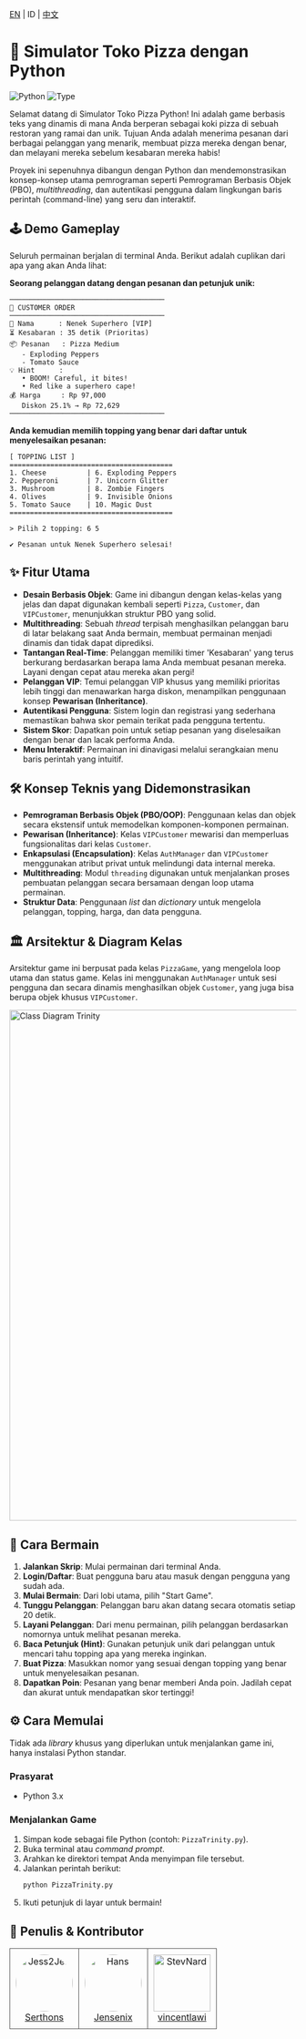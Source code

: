[EN](../README.md) | ID | [中文](READMEcn.md)
# 🍕 Simulator Toko Pizza dengan Python

![Python](https://img.shields.io/badge/python-3.x-blue.svg)
![Type](https://img.shields.io/badge/type-proyek_sekolah-green.svg)

Selamat datang di Simulator Toko Pizza Python! Ini adalah game berbasis teks yang dinamis di mana Anda berperan sebagai koki pizza di sebuah restoran yang ramai dan unik. Tujuan Anda adalah menerima pesanan dari berbagai pelanggan yang menarik, membuat pizza mereka dengan benar, dan melayani mereka sebelum kesabaran mereka habis!

Proyek ini sepenuhnya dibangun dengan Python dan mendemonstrasikan konsep-konsep utama pemrograman seperti Pemrograman Berbasis Objek (PBO), *multithreading*, dan autentikasi pengguna dalam lingkungan baris perintah (command-line) yang seru dan interaktif.

## 🕹️ Demo Gameplay

Seluruh permainan berjalan di terminal Anda. Berikut adalah cuplikan dari apa yang akan Anda lihat:

**Seorang pelanggan datang dengan pesanan dan petunjuk unik:**
```
──────────────────────────────────────
🍕 CUSTOMER ORDER
──────────────────────────────────────
👤 Nama      : Nenek Superhero [VIP]
⏳ Kesabaran : 35 detik (Prioritas)
📦 Pesanan   : Pizza Medium
   - Exploding Peppers
   - Tomato Sauce
💡 Hint      :
   • BOOM! Careful, it bites!
   • Red like a superhero cape!
💰 Harga     : Rp 97,000
   Diskon 25.1% → Rp 72,629
──────────────────────────────────────
```

**Anda kemudian memilih topping yang benar dari daftar untuk menyelesaikan pesanan:**
```
[ TOPPING LIST ]
========================================
1. Cheese          | 6. Exploding Peppers
2. Pepperoni       | 7. Unicorn Glitter
3. Mushroom        | 8. Zombie Fingers
4. Olives          | 9. Invisible Onions
5. Tomato Sauce    | 10. Magic Dust
========================================

> Pilih 2 topping: 6 5

✔ Pesanan untuk Nenek Superhero selesai!
```

## ✨ Fitur Utama

-   **Desain Berbasis Objek**: Game ini dibangun dengan kelas-kelas yang jelas dan dapat digunakan kembali seperti `Pizza`, `Customer`, dan `VIPCustomer`, menunjukkan struktur PBO yang solid.
-   **Multithreading**: Sebuah *thread* terpisah menghasilkan pelanggan baru di latar belakang saat Anda bermain, membuat permainan menjadi dinamis dan tidak dapat diprediksi.
-   **Tantangan Real-Time**: Pelanggan memiliki timer 'Kesabaran' yang terus berkurang berdasarkan berapa lama Anda membuat pesanan mereka. Layani dengan cepat atau mereka akan pergi!
-   **Pelanggan VIP**: Temui pelanggan VIP khusus yang memiliki prioritas lebih tinggi dan menawarkan harga diskon, menampilkan penggunaan konsep **Pewarisan (Inheritance)**.
-   **Autentikasi Pengguna**: Sistem login dan registrasi yang sederhana memastikan bahwa skor pemain terikat pada pengguna tertentu.
-   **Sistem Skor**: Dapatkan poin untuk setiap pesanan yang diselesaikan dengan benar dan lacak performa Anda.
-   **Menu Interaktif**: Permainan ini dinavigasi melalui serangkaian menu baris perintah yang intuitif.

## 🛠️ Konsep Teknis yang Didemonstrasikan

-   **Pemrograman Berbasis Objek (PBO/OOP)**: Penggunaan kelas dan objek secara ekstensif untuk memodelkan komponen-komponen permainan.
-   **Pewarisan (Inheritance)**: Kelas `VIPCustomer` mewarisi dan memperluas fungsionalitas dari kelas `Customer`.
-   **Enkapsulasi (Encapsulation)**: Kelas `AuthManager` dan `VIPCustomer` menggunakan atribut privat untuk melindungi data internal mereka.
-   **Multithreading**: Modul `threading` digunakan untuk menjalankan proses pembuatan pelanggan secara bersamaan dengan loop utama permainan.
-   **Struktur Data**: Penggunaan *list* dan *dictionary* untuk mengelola pelanggan, topping, harga, dan data pengguna.

## 🏛️ Arsitektur & Diagram Kelas

Arsitektur game ini berpusat pada kelas `PizzaGame`, yang mengelola loop utama dan status game. Kelas ini menggunakan `AuthManager` untuk sesi pengguna dan secara dinamis menghasilkan objek `Customer`, yang juga bisa berupa objek khusus `VIPCustomer`.

<img width="1126" height="897" alt="Class Diagram Trinity" src="https://github.com/user-attachments/assets/afc46696-962a-44d2-a2a1-2b26ee6793dc" />

## 🚀 Cara Bermain

1.  **Jalankan Skrip**: Mulai permainan dari terminal Anda.
2.  **Login/Daftar**: Buat pengguna baru atau masuk dengan pengguna yang sudah ada.
3.  **Mulai Bermain**: Dari lobi utama, pilih "Start Game".
4.  **Tunggu Pelanggan**: Pelanggan baru akan datang secara otomatis setiap 20 detik.
5.  **Layani Pelanggan**: Dari menu permainan, pilih pelanggan berdasarkan nomornya untuk melihat pesanan mereka.
6.  **Baca Petunjuk (Hint)**: Gunakan petunjuk unik dari pelanggan untuk mencari tahu topping apa yang mereka inginkan.
7.  **Buat Pizza**: Masukkan nomor yang sesuai dengan topping yang benar untuk menyelesaikan pesanan.
8.  **Dapatkan Poin**: Pesanan yang benar memberi Anda poin. Jadilah cepat dan akurat untuk mendapatkan skor tertinggi!

## ⚙️ Cara Memulai

Tidak ada *library* khusus yang diperlukan untuk menjalankan game ini, hanya instalasi Python standar.

### Prasyarat
- Python 3.x

### Menjalankan Game
1.  Simpan kode sebagai file Python (contoh: `PizzaTrinity.py`).
2.  Buka terminal atau *command prompt*.
3.  Arahkan ke direktori tempat Anda menyimpan file tersebut.
4.  Jalankan perintah berikut:
    ```sh
    python PizzaTrinity.py
    ```
5.  Ikuti petunjuk di layar untuk bermain!

## 👥 Penulis & Kontributor

<table border="0" cellspacing="10" cellpadding="5">
  <tr>
    <td align="center" style="border: 1px solid #555; padding: 10px;">
      <a href="https://github.com/Serthons">
        <img src="https://github.com/Serthons.png" width="100" height="100" alt="Jess2Jes" style="border-radius: 50%;"/>
      </a>
      <br/>
      <a href="https://github.com/Serthons">Serthons</a>
    </td>
    <td align="center" style="border: 1px solid #555; padding: 10px;">
      <a href="https://github.com/Jensenix">
        <img src="https://github.com/Jensenix.png" width="100" height="100" alt="Hans" style="border-radius: 50%;"/>
      </a>
      <br/>
      <a href="https://github.com/Jensenix">Jensenix</a>
    </td>
    <td align="center" style="border: 1px solid #555; padding: 10px;">
      <a href="https://github.com/vincentlawi">
        <img src="https://github.com/vincentlawi.png" width="100" height="100" alt="StevNard"/>
      </a>
      <br/>
      <a href="https://github.com/vincentlawi">vincentlawi</a>
    </td>
  </tr>
</table>
